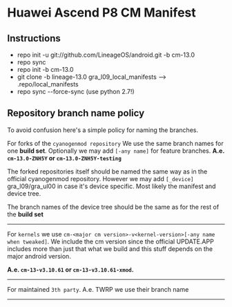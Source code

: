 # Huawei Ascend P8 CM Manifest

## Instructions
- repo init -u git://github.com/LineageOS/android.git -b cm-13.0
- repo sync
- repo init -b cm-13.0
- git clone -b lineage-13.0 gra_l09_local_manifests --> .repo/local_manifests
- repo sync --force-sync (use python 2.7!)


## Repository branch name policy

To avoid confusion here's a simple policy for naming the branches.


For forks of the `cyanogenmod repository`
We use the same branch names for one **build set**.
Optionally we may add `[-any name]` for feature branches.
**A.e. `cm-13.0-ZNH5Y` or `cm-13.0-ZNH5Y-testing`**

The forked repositories itself should be named the same way as in the 
official cyanogenmod repository. However we may add `[_device]`
gra_l09/gra_ul00 in case it's device specific. Most likely 
the manifest and device tree.

The branch names of the device tree should be the same as for
the rest of the **build set**

---

For `kernels` we use 
`cm-<major cm version>-v<kernel-version>[-any name when tweaked]`.
We include the cm version since the official UPDATE.APP
includes more than just that what we build and this stuff depends
on the major android version.

**A.e. `cm-13-v3.10.61` or `cm-13-v3.10.61-xmod`.**

---

For maintained `3th party`. A.e. TWRP we use their branch name

---
